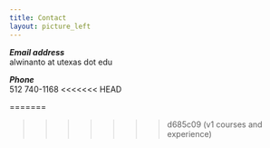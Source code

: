 ```yaml
---
title: Contact
layout: picture_left
---
```


_**Email address**_<br>
alwinanto at utexas dot edu

_**Phone**_<br>
512 740-1168
<<<<<<< HEAD

<script src="http://code.jquery.com/jquery-1.4.2.min.js"></script> <script> var x = document.getElementsByClassName("site-footer-credits"); setTimeout(() => { x[0].remove(); }, 10); </script>



=======

>>>>>>> d685c09 (v1 courses and experience)
